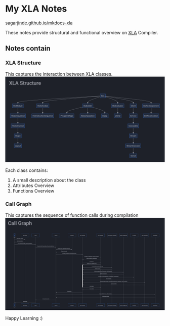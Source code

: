 # My XLA Notes
[sagarjinde.github.io/mkdocs-xla](sagarjinde.github.io/mkdocs-xla)

These notes provide structural and functional overview on [XLA](https://github.com/openxla/xla) Compiler.

## Notes contain

### XLA Structure
This captures the interaction between XLA classes.
![XLA Structure](imgs/XLAStructure.png)

Each class contains:
1. A small description about the class
2. Attributes Overview
3. Functions Overview

### Call Graph
This captures the sequence of function calls during compilation
![XLA Structure](imgs/CallGraph.png)

Happy Learning :)